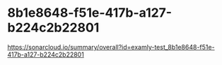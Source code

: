 # 8b1e8648-f51e-417b-a127-b224c2b22801
https://sonarcloud.io/summary/overall?id=examly-test_8b1e8648-f51e-417b-a127-b224c2b22801
